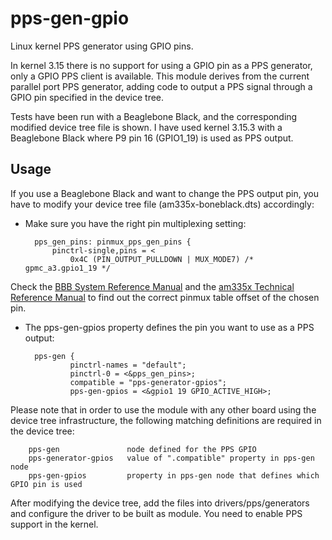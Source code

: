 pps-gen-gpio
============

Linux kernel PPS generator using GPIO pins.

In kernel 3.15 there is no support for using a GPIO pin as a PPS generator, only a GPIO PPS client is available. This module derives from the current parallel port PPS generator, adding code to output a PPS signal through a GPIO pin specified in the device tree.

Tests have been run with a Beaglebone Black, and the corresponding modified device tree file is shown. I have used kernel 3.15.3 with a Beaglebone Black where P9 pin 16 (GPIO1_19) is used as PPS output.

Usage
-----
If you use a Beaglebone Black and want to change the PPS output pin, you have to modify your device tree file (am335x-boneblack.dts) accordingly:
- Make sure you have the right pin multiplexing setting:
      	
		pps_gen_pins: pinmux_pps_gen_pins {
			pinctrl-single,pins = <
				0x4C (PIN_OUTPUT_PULLDOWN | MUX_MODE7) /* gpmc_a3.gpio1_19 */

Check the [BBB System Reference Manual](https://github.com/CircuitCo/BeagleBone-Black/blob/master/BBB_SRM.pdf?raw=true) and the [am335x Technical Reference Manual](http://www.ti.com/lit/ug/spruh73k/spruh73k.pdf) to find out the correct pinmux table offset of the chosen pin.
- The pps-gen-gpios property defines the pin you want to use as a PPS output:

		pps-gen {
				pinctrl-names = "default";
				pinctrl-0 = <&pps_gen_pins>;
				compatible = "pps-generator-gpios";
				pps-gen-gpios = <&gpio1 19 GPIO_ACTIVE_HIGH>;

Please note that in order to use the module with any other board using the device tree infrastructure, the following matching definitions are required in the device tree:

		pps-gen               node defined for the PPS GPIO
		pps-generator-gpios   value of ".compatible" property in pps-gen node
		pps-gen-gpios         property in pps-gen node that defines which GPIO pin is used
		
After modifying the device tree, add the files into drivers/pps/generators and configure the driver to be built as module. You need to enable PPS support in the kernel.
